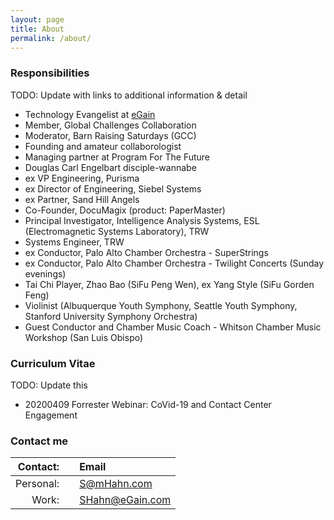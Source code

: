```yaml
---
layout: page
title: About
permalink: /about/
---
```


### Responsibilities
TODO: Update with links to additional information & detail
* Technology Evangelist at [eGain](http://egain.com)
* Member, Global Challenges Collaboration
* Moderator, Barn Raising Saturdays (GCC)
* Founding and amateur collaborologist
* Managing partner at Program For The Future
* Douglas Carl Engelbart disciple-wannabe
* ex VP Engineering, Purisma
* ex Director of Engineering, Siebel Systems
* ex Partner, Sand Hill Angels
* Co-Founder, DocuMagix (product: PaperMaster)
* Principal Investigator, Intelligence Analysis Systems, ESL (Electromagnetic Systems Laboratory), TRW
* Systems Engineer, TRW
* ex Conductor, Palo Alto Chamber Orchestra - SuperStrings
* ex Conductor, Palo Alto Chamber Orchestra - Twilight Concerts (Sunday evenings)
* Tai Chi Player, Zhao Bao (SiFu Peng Wen), ex Yang Style (SiFu Gorden Feng)
* Violinist (Albuquerque Youth Symphony, Seattle Youth Symphony, Stanford University Symphony Orchestra)
* Guest Conductor and Chamber Music Coach - Whitson Chamber Music Workshop (San Luis Obispo)

### Curriculum Vitae

TODO: Update this
* 20200409 Forrester Webinar: CoVid-19 and Contact Center Engagement


### Contact me

| Contact: | | Email |
|---:|:---:|:---|
| Personal: | | [S@mHahn.com](mailto:S@mHahn.com) |
|    Work: | | [SHahn@eGain.com](mailto:SHahn@eGain.com) |
